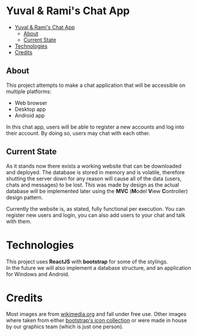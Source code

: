 # Yuval & Rami's Chat App

- [Yuval \& Rami's Chat App](#yuval--ramis-chat-app)
	- [About](#about)
	- [Current State](#current-state)
- [Technologies](#technologies)
- [Credits](#credits)

## About
This project attempts to make a chat application that will be accessible on multiple platforms:

* Web browser
* Desktop app
* Android app

In this chat app, users will be able to register a new accounts and log into their account. By doing so, users may chat with each other.

## Current State
As it stands now there exists a working website that can be downloaded and deployed. The database is stored in memory and is volatile, therefore shutting the server down for any reason will cause all of the data (users, chats and messages) to be lost. This was made by design as the actual database will be implemented later using the **MVC** (**M**odel **V**iew **C**ontroller) design pattern.

Currently the website is, as stated, fully functional per execution. You can register new users and login, you can also add users to your chat and talk with them.

# Technologies
This project uses **ReactJS** with **bootstrap** for some of the stylings.<br>
In the future we will also implement a database structure, and an application for Windows and Android.

# Credits
Most images are from [wikimedia.org](https://commons.wikimedia.org) and fall under free use.
Other images where taken from either [bootstrap's icon collection](https://icons.getbootstrap.com/) or were made in house by our graphics team (which is just one person).
